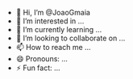 - 👋 Hi, I’m @JoaoGmaia
- 👀 I’m interested in ...
- 🌱 I’m currently learning ...
- 💞️ I’m looking to collaborate on ...
- 📫 How to reach me ...
- 😄 Pronouns: ...
- ⚡ Fun fact: ...

<!---
JoaoGmaia/JoaoGmaia is a ✨ special ✨ repository because its `README.md` (this file) appears on your GitHub profile.
You can click the Preview link to take a look at your changes.
--->
